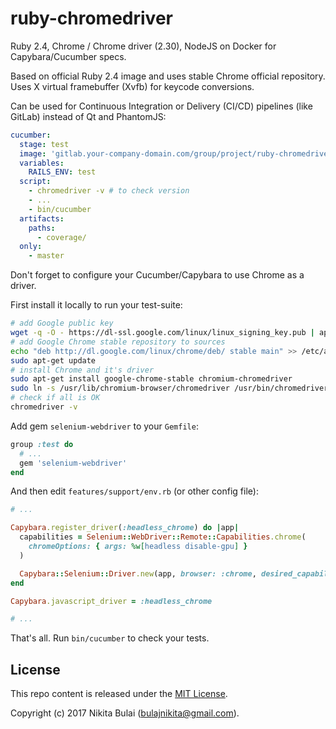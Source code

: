 # ruby-chromedriver

Ruby 2.4, Chrome / Chrome driver (2.30), NodeJS on Docker for Capybara/Cucumber specs.

Based on official Ruby 2.4 image and uses stable Chrome official repository. Uses X virtual framebuffer (Xvfb) for keycode conversions.

Can be used for Continuous Integration or Delivery (CI/CD) pipelines (like GitLab) instead of Qt and PhantomJS:

```yaml
cucumber:
  stage: test
  image: 'gitlab.your-company-domain.com/group/project/ruby-chromedriver:2.30'
  variables:
    RAILS_ENV: test
  script:
    - chromedriver -v # to check version
    - ...
    - bin/cucumber
  artifacts:
    paths:
      - coverage/
  only:
    - master
```

Don't forget to configure your Cucumber/Capybara to use Chrome as a driver.

First install it locally to run your test-suite:

```bash
# add Google public key
wget -q -O - https://dl-ssl.google.com/linux/linux_signing_key.pub | apt-key add -
# add Google Chrome stable repository to sources
echo "deb http://dl.google.com/linux/chrome/deb/ stable main" >> /etc/apt/sources.list.d/google.list
sudo apt-get update 
# install Chrome and it's driver
sudo apt-get install google-chrome-stable chromium-chromedriver
sudo ln -s /usr/lib/chromium-browser/chromedriver /usr/bin/chromedriver
# check if all is OK
chromedriver -v
```

Add gem `selenium-webdriver` to your `Gemfile`:

```ruby
group :test do
  # ...
  gem 'selenium-webdriver'
end
```

And then edit `features/support/env.rb` (or other config file):

```ruby
# ...

Capybara.register_driver(:headless_chrome) do |app|
  capabilities = Selenium::WebDriver::Remote::Capabilities.chrome(
    chromeOptions: { args: %w[headless disable-gpu] }
  )

  Capybara::Selenium::Driver.new(app, browser: :chrome, desired_capabilities: capabilities)
end

Capybara.javascript_driver = :headless_chrome

# ...
```

That's all. Run `bin/cucumber` to check your tests.

## License

This repo content is released under the [MIT License](http://www.opensource.org/licenses/MIT).

Copyright (c) 2017 Nikita Bulai (bulajnikita@gmail.com).

